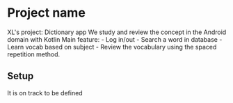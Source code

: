 # Project name

XL's project: Dictionary app
We study and review the concept in the Android domain with Kotlin
Main feature:
    - Log in/out
    - Search a word in database
    - Learn vocab based on subject
    - Review the vocabulary using the spaced repetition method.
## Setup

It is on track to be defined
